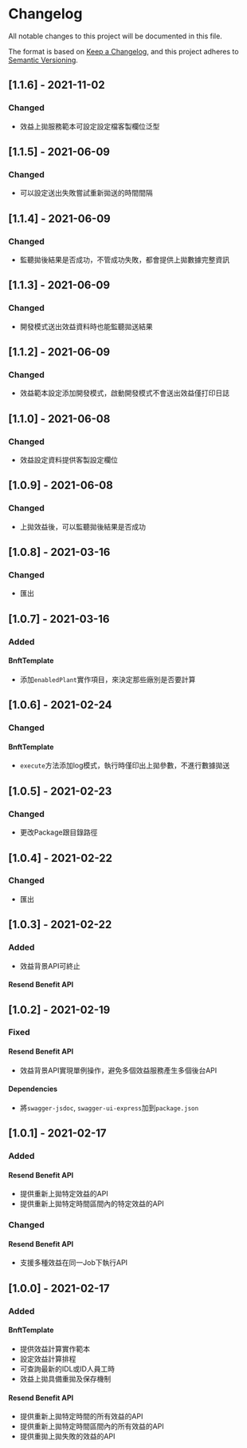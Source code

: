 # Changelog
All notable changes to this project will be documented in this file.

The format is based on [Keep a Changelog](https://keepachangelog.com/en/1.0.0/),
and this project adheres to [Semantic Versioning](https://semver.org/spec/v2.0.0.html).

## [1.1.6] - 2021-11-02

### Changed

- 效益上拋服務範本可設定設定檔客製欄位泛型

## [1.1.5] - 2021-06-09

### Changed

- 可以設定送出失敗嘗試重新拋送的時間間隔

## [1.1.4] - 2021-06-09

### Changed

- 監聽拋後結果是否成功，不管成功失敗，都會提供上拋數據完整資訊

## [1.1.3] - 2021-06-09

### Changed

- 開發模式送出效益資料時也能監聽拋送結果

## [1.1.2] - 2021-06-09

### Changed

- 效益範本設定添加開發模式，啟動開發模式不會送出效益僅打印日誌

## [1.1.0] - 2021-06-08

### Changed

- 效益設定資料提供客製設定欄位

## [1.0.9] - 2021-06-08

### Changed

- 上拋效益後，可以監聽拋後結果是否成功

## [1.0.8] - 2021-03-16

### Changed

- 匯出

## [1.0.7] - 2021-03-16

### Added

#### BnftTemplate

- 添加```enabledPlant```實作項目，來決定那些廠別是否要計算

## [1.0.6] - 2021-02-24

### Changed

#### BnftTemplate

- ```execute```方法添加log模式，執行時僅印出上拋參數，不進行數據拋送

## [1.0.5] - 2021-02-23

### Changed

- 更改Package跟目錄路徑

## [1.0.4] - 2021-02-22

### Changed

- 匯出

## [1.0.3] - 2021-02-22

### Added

- 效益背景API可終止

#### Resend Benefit API

## [1.0.2] - 2021-02-19

### Fixed

#### Resend Benefit API

- 效益背景API實現單例操作，避免多個效益服務產生多個後台API

#### Dependencies

- 將```swagger-jsdoc```, ```swagger-ui-express```加到```package.json```

## [1.0.1] - 2021-02-17

### Added

#### Resend Benefit API

- 提供重新上拋特定效益的API
- 提供重新上拋特定時間區間內的特定效益的API

### Changed

#### Resend Benefit API

- 支援多種效益在同一Job下執行API

## [1.0.0] - 2021-02-17

### Added

#### BnftTemplate

- 提供效益計算實作範本
- 設定效益計算排程
- 可查詢最新的IDL或ID人員工時
- 效益上拋具備重拋及保存機制

#### Resend Benefit API

- 提供重新上拋特定時間的所有效益的API
- 提供重新上拋特定時間區間內的所有效益的API
- 提供重拋上拋失敗的效益的API

